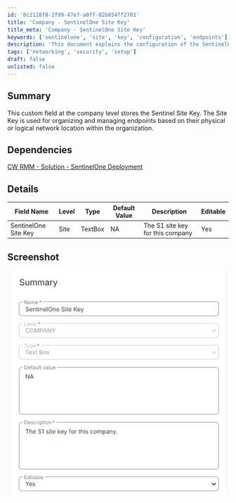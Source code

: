 ```yaml
---
id: '0c2128f8-2f99-47e7-a0ff-82b854ff2701'
title: 'Company - SentinelOne Site Key'
title_meta: 'Company - SentinelOne Site Key'
keywords: ['sentinelone', 'site', 'key', 'configuration', 'endpoints']
description: 'This document explains the configuration of the SentinelOne Site Key at the company level, which is essential for organizing and managing endpoints based on their network location. It includes details on dependencies, field specifications, and a screenshot for reference.'
tags: ['networking', 'security', 'setup']
draft: false
unlisted: false
---
```


## Summary

This custom field at the company level stores the Sentinel Site Key. The Site Key is used for organizing and managing endpoints based on their physical or logical network location within the organization.

## Dependencies

[CW RMM - Solution - SentinelOne Deployment](https://proval.itglue.com/DOC-5078775-15822040)

## Details

| Field Name                | Level | Type     | Default Value | Description                      | Editable |
|---------------------------|-------|----------|---------------|----------------------------------|----------|
| SentinelOne Site Key      | Site  | TextBox  | NA            | The S1 site key for this company | Yes      |

## Screenshot

![Screenshot](../../../static/img/Company---SentinelOne-Site-Key/image_1.png)



